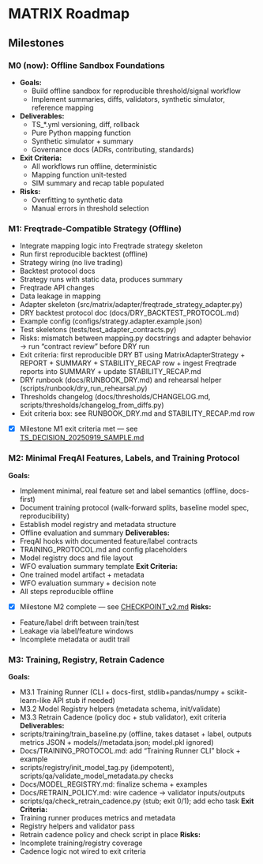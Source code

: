 # MATRIX Roadmap

## Milestones

### M0 (now): Offline Sandbox Foundations
- **Goals:**
  - Build offline sandbox for reproducible threshold/signal workflow
  - Implement summaries, diffs, validators, synthetic simulator, reference mapping
- **Deliverables:**
  - TS_*.yml versioning, diff, rollback
  - Pure Python mapping function
  - Synthetic simulator + summary
  - Governance docs (ADRs, contributing, standards)
- **Exit Criteria:**
  - All workflows run offline, deterministic
  - Mapping function unit-tested
  - SIM summary and recap table populated
- **Risks:**
  - Overfitting to synthetic data
  - Manual errors in threshold selection

### M1: Freqtrade-Compatible Strategy (Offline)
  - Integrate mapping logic into Freqtrade strategy skeleton
  - Run first reproducible backtest (offline)
  - Strategy wiring (no live trading)
  - Backtest protocol docs
  - Strategy runs with static data, produces summary
  - Freqtrade API changes
  - Data leakage in mapping
  - Adapter skeleton (src/matrix/adapter/freqtrade_strategy_adapter.py)
  - DRY backtest protocol doc (docs/DRY_BACKTEST_PROTOCOL.md)
  - Example config (configs/strategy.adapter.example.json)
  - Test skeletons (tests/test_adapter_contracts.py)
  - Risks: mismatch between mapping.py docstrings and adapter behavior → run “contract review” before DRY run
  - Exit criteria: first reproducible DRY BT using MatrixAdapterStrategy + REPORT + SUMMARY + STABILITY_RECAP row + ingest Freqtrade reports into SUMMARY + update STABILITY_RECAP.md
  - DRY runbook (docs/RUNBOOK_DRY.md) and rehearsal helper (scripts/runbook/dry_run_rehearsal.py)
  - Thresholds changelog (docs/thresholds/CHANGELOG.md, scripts/thresholds/changelog_from_diffs.py)
  - Exit criteria box: see RUNBOOK_DRY.md and STABILITY_RECAP.md row
  - [x] Milestone M1 exit criteria met — see [TS_DECISION_20250919_SAMPLE.md](docs/DECISIONS/TS_DECISION_20250919_SAMPLE.md)

### M2: Minimal FreqAI Features, Labels, and Training Protocol
**Goals:**
  - Implement minimal, real feature set and label semantics (offline, docs-first)
  - Document training protocol (walk-forward splits, baseline model spec, reproducibility)
  - Establish model registry and metadata structure
  - Offline evaluation and summary
**Deliverables:**
  - FreqAI hooks with documented feature/label contracts
  - TRAINING_PROTOCOL.md and config placeholders
  - Model registry docs and file layout
  - WFO evaluation summary template
**Exit Criteria:**
  - One trained model artifact + metadata
  - WFO evaluation summary + decision note
  - All steps reproducible offline
  - [x] Milestone M2 complete — see [CHECKPOINT_v2.md](docs/checkpoints/CHECKPOINT_v2.md)
**Risks:**
  - Feature/label drift between train/test
  - Leakage via label/feature windows
  - Incomplete metadata or audit trail

### M3: Training, Registry, Retrain Cadence
**Goals:**
  - M3.1 Training Runner (CLI + docs-first, stdlib+pandas/numpy + scikit-learn-like API stub if needed)
  - M3.2 Model Registry helpers (metadata schema, init/validate)
  - M3.3 Retrain Cadence (policy doc + stub validator), exit criteria
**Deliverables:**
  - scripts/training/train_baseline.py (offline, takes dataset + label, outputs metrics JSON + models/<tag>/metadata.json; model.pkl ignored)
  - Docs/TRAINING_PROTOCOL.md: add “Training Runner CLI” block + example
  - scripts/registry/init_model_tag.py (idempotent), scripts/qa/validate_model_metadata.py checks
  - Docs/MODEL_REGISTRY.md: finalize schema + examples
  - Docs/RETRAIN_POLICY.md: wire cadence → validator inputs/outputs
  - scripts/qa/check_retrain_cadence.py (stub; exit 0/1); add echo task
**Exit Criteria:**
  - Training runner produces metrics and metadata
  - Registry helpers and validator pass
  - Retrain cadence policy and check script in place
**Risks:**
  - Incomplete training/registry coverage
  - Cadence logic not wired to exit criteria
